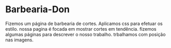 # Barbearia-Don
Fizemos um página de barbearia de cortes.
Aplicamos css para efetuar os estilo.
nossa pagina é focada em mostrar cortes em tendência.
fizemos algumas páginas para descrever o nosso trabalho.
trbalhamos com posição nas imagens.
